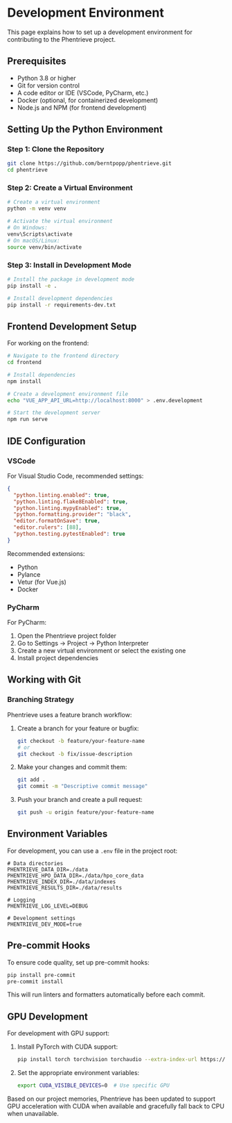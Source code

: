 # Development Environment

This page explains how to set up a development environment for contributing to the Phentrieve project.

## Prerequisites

- Python 3.8 or higher
- Git for version control
- A code editor or IDE (VSCode, PyCharm, etc.)
- Docker (optional, for containerized development)
- Node.js and NPM (for frontend development)

## Setting Up the Python Environment

### Step 1: Clone the Repository

```bash
git clone https://github.com/berntpopp/phentrieve.git
cd phentrieve
```

### Step 2: Create a Virtual Environment

```bash
# Create a virtual environment
python -m venv venv

# Activate the virtual environment
# On Windows:
venv\Scripts\activate
# On macOS/Linux:
source venv/bin/activate
```

### Step 3: Install in Development Mode

```bash
# Install the package in development mode
pip install -e .

# Install development dependencies
pip install -r requirements-dev.txt
```

## Frontend Development Setup

For working on the frontend:

```bash
# Navigate to the frontend directory
cd frontend

# Install dependencies
npm install

# Create a development environment file
echo "VUE_APP_API_URL=http://localhost:8000" > .env.development

# Start the development server
npm run serve
```

## IDE Configuration

### VSCode

For Visual Studio Code, recommended settings:

```json
{
  "python.linting.enabled": true,
  "python.linting.flake8Enabled": true,
  "python.linting.mypyEnabled": true,
  "python.formatting.provider": "black",
  "editor.formatOnSave": true,
  "editor.rulers": [88],
  "python.testing.pytestEnabled": true
}
```

Recommended extensions:
- Python
- Pylance
- Vetur (for Vue.js)
- Docker

### PyCharm

For PyCharm:

1. Open the Phentrieve project folder
2. Go to Settings → Project → Python Interpreter
3. Create a new virtual environment or select the existing one
4. Install project dependencies

## Working with Git

### Branching Strategy

Phentrieve uses a feature branch workflow:

1. Create a branch for your feature or bugfix:
   ```bash
   git checkout -b feature/your-feature-name
   # or
   git checkout -b fix/issue-description
   ```

2. Make your changes and commit them:
   ```bash
   git add .
   git commit -m "Descriptive commit message"
   ```

3. Push your branch and create a pull request:
   ```bash
   git push -u origin feature/your-feature-name
   ```

## Environment Variables

For development, you can use a `.env` file in the project root:

```
# Data directories
PHENTRIEVE_DATA_DIR=./data
PHENTRIEVE_HPO_DATA_DIR=./data/hpo_core_data
PHENTRIEVE_INDEX_DIR=./data/indexes
PHENTRIEVE_RESULTS_DIR=./data/results

# Logging
PHENTRIEVE_LOG_LEVEL=DEBUG

# Development settings
PHENTRIEVE_DEV_MODE=true
```

## Pre-commit Hooks

To ensure code quality, set up pre-commit hooks:

```bash
pip install pre-commit
pre-commit install
```

This will run linters and formatters automatically before each commit.

## GPU Development

For development with GPU support:

1. Install PyTorch with CUDA support:
   ```bash
   pip install torch torchvision torchaudio --extra-index-url https://download.pytorch.org/whl/cu117
   ```

2. Set the appropriate environment variables:
   ```bash
   export CUDA_VISIBLE_DEVICES=0  # Use specific GPU
   ```

Based on our project memories, Phentrieve has been updated to support GPU acceleration with CUDA when available and gracefully fall back to CPU when unavailable.
